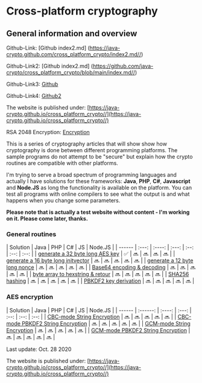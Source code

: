 Cross-platform cryptography
===============
General information and overview
---------------

Github-Link: [Github index2.md]  (https://java-crypto.github.com/cross_platform_crypto/index2.md//)

Github-Link2: [Github index2.md]  (https://github.com/java-crypto/cross_platform_crypto/blob/main/index.md//)

Github-Link3: [Github](https://github.com/java-crypto/cross_platform_crypto/blob/main/index.md/)

Github-Link4: [Github2](https://github.com/java-crypto/cross_platform_crypto/blob/main/index2.md/)

The website is published under:  [https://java-crypto.github.io/cross_platform_crypto//](https://java-crypto.github.io/cross_platform_crypto//)

RSA 2048 Encryption: [Encryption](http://javacrypto.bplaced.net/)

This is a series of cryptography articles that will show show how cryptography is done between different programming platforms. The sample programs do not attempt to be "secure" but explain how the crypto routines are compatible with other platforms.

I'm trying to serve a broad spectrum of programming languages and actually I have solutions for these  frameworks: **Java**, **PHP**, **C#**, **Javascript** and **Node.JS**  as long the functionality is available on the platform. You can test all programs with online compilers to see what the output is and what happens when you change some parameters.

**Please note that is actually a test website without content - I'm working on it. Please come later, thanks.**

### General routines ###

| Solution | Java | PHP | C# | JS | Node.JS | 
| ------ | :---: | :----: | :---: | :--: | :--: | :--: |
| [generate a 32 byte long AES key](generateaeskey.md5) | :white_check_mark: | :soon: | :soon: | :soon: | :soon: |
| [generate a 16 byte long initvector](generateiv.html) | :soon: | :soon: | :soon: | :soon: | :soon: |
| [generate a 12 byte long nonce](generatenonce.html) | :soon: | :soon: | :soon: | :soon: | :soon: |
| [Base64 encoding & decoding](base64encoding.html) | :soon: | :soon: | :soon: | :soon: | :soon: |
| [byte array to hexstring & retour](bytearray.html) | :soon: | :soon: | :soon: | :soon: | :soon: |
| [SHA256 hashing](sha256.html) | :soon: | :soon: | :soon: | :soon: | :soon: |
| [PBKDF2 key derivation](pbkdf2.html) | :soon: | :soon: | :soon: | :soon: | :soon: |

### AES encryption ###

| Solution | Java | PHP | C# | JS | Node.JS |
| ------ | :------: | :----: | :---: | :--: | :--: | :--: |
| [CBC-mode String Encryption](aescbcstring.html) | :soon: | :soon: | :soon: | :soon: | :soon: |
| [CBC-mode PBKDF2 String Encryption](aescbcpbkdf2string.html) | :soon: | :soon: | :soon: | :soon: | :soon: |
| [GCM-mode String Encryption](aesgcmstring.html) | :soon: | :soon: | :soon: | :soon: | :soon: |
| [GCM-mode PBKDF2 String Encryption](aesgcmpbkdf2string.html) | :soon: | :soon: | :soon: | :soon: | :soon: |

Last update: Oct. 28 2020

The website is published under:  [https://java-crypto.github.io/cross_platform_crypto//](https://java-crypto.github.io/cross_platform_crypto//)
